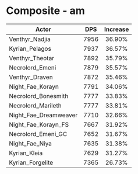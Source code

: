 # Composite - am
| Actor | DPS | Increase |
|---|:---:|:---:|
|Venthyr_Nadjia|7956|36.90%|
|Kyrian_Pelagos|7937|36.57%|
|Venthyr_Theotar|7892|35.79%|
|Necrolord_Emeni|7879|35.57%|
|Venthyr_Draven|7872|35.46%|
|Night_Fae_Korayn|7791|34.06%|
|Necrolord_Bonesmith|7777|33.83%|
|Necrolord_Marileth|7777|33.81%|
|Night_Fae_Dreamweaver|7710|32.66%|
|Night_Fae_Korayn_FS|7667|31.92%|
|Necrolord_Emeni_GC|7652|31.67%|
|Night_Fae_Niya|7635|31.38%|
|Kyrian_Kleia|7629|31.27%|
|Kyrian_Forgelite|7365|26.73%|